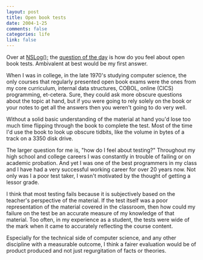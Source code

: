 ```yaml
--- 
layout: post
title: Open book tests
date: 2004-1-25
comments: false
categories: life
link: false
---
```

Over at <a href="http://nslog.com/" title="NSLog();">NSLog();</a> the <a href="http://nslog.com/archives/2004/01/25/qotd_open_book.php" title="question of the day">question of the day</a> is how do you feel about open book tests. Ambivalent at best would be my first answer.

When I was in college, in the late 1970's studying computer science, the only courses that regularly presented open book exams were the ones from my core curriculum, internal data structures, COBOL, online (CICS) programming, et-cetera. Sure, they could ask more obscure questions about the topic at hand, but if you were going to rely solely on the book or your notes to get all the answers then you weren't going to do very well.

Without a solid basic understanding of the material at hand you'd lose too much time flipping through the book to complete the test. Most of the time I'd use the book to look up obscure tidbits, like the volume in bytes of a track on a 3350 disk drive.

The larger question for me is, "how do I feel about testing?" Throughout my high school and college careers I was constantly in trouble of failing or on academic probation. And yet I was one of the best programmers in my class and I have had a very successful working career for over 20 years now. Not only was I a poor test taker, I wasn't motivated by the thought of getting a lessor grade.

I think that most testing fails because it is subjectively based on the teacher's perspective of the material. If the test itself was a poor representation of the material covered in the classroom, then how could my failure on the test be an accurate measure of my knowledge of that material. Too often, in my experience as a student, the tests were wide of the mark when it came to accurately reflecting the course content.

Especially for the technical side of computer science, and any other discipline with a measurable outcome, I think a fairer evaluation would be of product produced and not just regurgitation of facts or theories.
